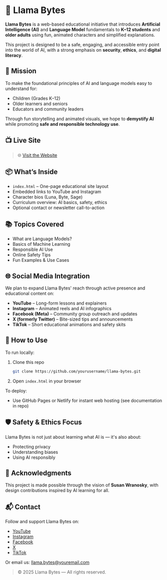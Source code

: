 
# 🦙 Llama Bytes

**Llama Bytes** is a web-based educational initiative that introduces **Artificial Intelligence (AI)** and **Language Model** fundamentals to **K–12 students** and **older adults** using fun, animated characters and simplified explanations.

This project is designed to be a safe, engaging, and accessible entry point into the world of AI, with a strong emphasis on **security**, **ethics**, and **digital literacy**.

## 🎯 Mission

To make the foundational principles of AI and language models easy to understand for:
- Children (Grades K–12)
- Older learners and seniors
- Educators and community leaders

Through fun storytelling and animated visuals, we hope to **demystify AI** while promoting **safe and responsible technology use**.

## 📺 Live Site

> 🌐 [Visit the Website](https://yourusername.github.io/llama-bytes)

## 📦 What’s Inside

- `index.html` – One-page educational site layout
- Embedded links to YouTube and Instagram
- Character bios (Luna, Byte, Sage)
- Curriculum overview: AI basics, safety, ethics
- Optional contact or newsletter call-to-action

## 📚 Topics Covered

- What are Language Models?
- Basics of Machine Learning
- Responsible AI Use
- Online Safety Tips
- Fun Examples & Use Cases

## 🌐 Social Media Integration

We plan to expand Llama Bytes' reach through active presence and educational content on:
- **YouTube** – Long-form lessons and explainers
- **Instagram** – Animated reels and AI infographics
- **Facebook (Meta)** – Community group outreach and updates
- **X (formerly Twitter)** – Bite-sized tips and announcements
- **TikTok** – Short educational animations and safety skits

## 🚀 How to Use

To run locally:
1. Clone this repo  
   ```bash
   git clone https://github.com/yourusername/llama-bytes.git
   ```
2. Open `index.html` in your browser

To deploy:
- Use GitHub Pages or Netlify for instant web hosting (see documentation in repo)

## 🛡️ Safety & Ethics Focus

Llama Bytes is not just about learning what AI is — it's also about:
- Protecting privacy
- Understanding biases
- Using AI responsibly

## 🙌 Acknowledgments

This project is made possible through the vision of **Susan Wranosky**, with design contributions inspired by AI learning for all.

## 📬 Contact

Follow and support Llama Bytes on:
- [YouTube](https://youtube.com/yourchannel)
- [Instagram](https://instagram.com/yourprofile)
- [Facebook](https://facebook.com/yourpage)
- [X](https://x.com/yourprofile)
- [TikTok](https://tiktok.com/@yourprofile)

Or email us: llama.bytes@youremail.com

> © 2025 Llama Bytes — All rights reserved.
